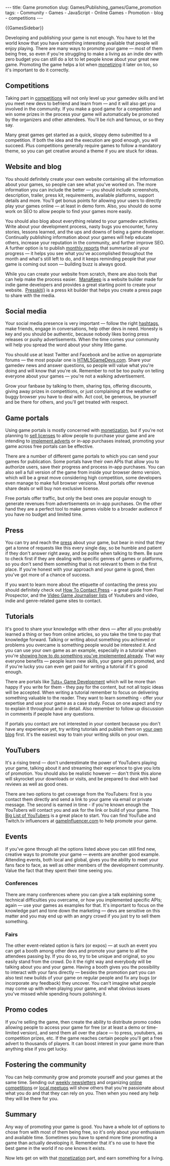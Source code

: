 --- title: Game promotion slug: Games/Publishing\_games/Game\_promotion tags: - Community - Games - JavaScript - Online Games - Promotion - blog - competitions ---

{{GamesSidebar}}

Developing and publishing your game is not enough. You have to let the world know that you have something interesting available that people will enjoy playing. There are many ways to promote your game — most of them being free, so even if you're struggling to make a living as an indie dev with zero budget you can still do a lot to let people know about your great new game. Promoting the game helps a lot when [monetizing](/en-US/docs/Games/Publishing_games/Game_monetization) it later on too, so it's important to do it correctly.

Competitions
------------

Taking part in [competitions](https://compohub.net/) will not only level up your gamedev skills and let you meet new devs to befriend and learn from — and it will also get you involved in the community. If you make a good game for a competition and win some prizes in the process your game will automatically be promoted by the organizers and other attendees. You'll be rich and famous, or so they say.

Many great games get started as a quick, sloppy demo submitted to a competition. If both the idea and the execution are good enough, you will succeed. Plus competitions generally require games to follow a mandatory theme, so you can get creative around a theme if you are stuck for ideas.

Website and blog
----------------

You should definitely create your own website containing all the information about your games, so people can see what you've worked on. The more information you can include the better — you should include screenshots, description, trailer, press kit, requirements, available platforms, support details and more. You'll get bonus points for allowing your users to directly play your games online — at least in demo form. Also, you should do some work on SEO to allow people to find your games more easily.

You should also blog about everything related to your gamedev activities. Write about your development process, nasty bugs you encounter, funny stories, lessons learned, and the ups and downs of being a game developer. Continually publishing information about your games will help educate others, increase your reputation in the community, and further improve SEO. A further option is to publish [monthly reports](https://dev.end3r.com/?s=monthly+report) that summarize all your progress — it helps you see what you've accomplished throughout the month and what's still left to do, and it keeps reminding people that your game is coming out soon — building buzz is always good.

While you can create your website from scratch, there are also tools that can help make the process easier.  [ManaKeep](https://manakeep.com) is a website builder made for indie game developers and provides a great starting point to create your website.  [Presskit()](https://dopresskit.com/) is a press kit builder that helps you create a press page to share with the media.

Social media
------------

Your social media presence is very important — follow the right [hashtags](https://twitter.com/hashtag/gamedev), make friends, engage in conversations, help other devs in need. Honesty is key and you should be authentic, because nobody likes boring press releases or pushy advertisements. When the time comes your community will help you spread the word about your shiny little game.

You should use at least Twitter and Facebook and be active on appropriate forums — the most popular one is [HTML5GameDevs.com](https://www.html5gamedevs.com/). Share your gamedev news and answer questions, so people will value what you're doing and will know that you're ok. Remember to not be too pushy on telling everyone about your games — you're not a walking advertisement.

Grow your fanbase by talking to them, sharing tips, offering discounts, giving away prizes in competitions, or just complaining at the weather or buggy browser you have to deal with. Act cool, be generous, be yourself and be there for others, and you'll get treated with respect.

Game portals
------------

Using game portals is mostly concerned with [monetization](/en-US/docs/Games/Publishing_games/Game_monetization), but if you're not planning to [sell licenses](/en-US/docs/Games/Publishing_games/Game_monetization#licensing) to allow people to purchase your game and are intending to [implement adverts](/en-US/docs/Games/Publishing_games/Game_monetization#advertisements) or in-app purchases instead, promoting your game across free portals can be effective.

There are a number of different game portals to which you can send your games for publication. Some portals have their own APIs that allow you to authorize users, save their progress and process in-app purchases. You can also sell a full version of the game from inside your browser demo version, which will be a great move considering high competition, some developers even manage to make full browser versions. Most portals offer revenue share deals or will buy non exclusive license.

Free portals offer traffic, but only the best ones are popular enough to generate revenues from advertisements on in-app purchases. On the other hand they are a perfect tool to make games visible to a broader audience if you have no budget and limited time.

Press
-----

You can try and reach the [press](https://indiegames.com/) about your game, but bear in mind that they get a tonne of requests like this every single day, so be humble and patient if they don't answer right away, and be polite when talking to them. Be sure to check first if they are dealing with specific genres of games or platforms, so you don't send them something that is not relevant to them in the first place. If you're honest with your approach and your game is good, then you've got more of a chance of success.

If you want to learn more about the etiquette of contacting the press you should definitely check out [How To Contact Press](https://app.box.com/s/p0ft5zdolpi0ydkrykab) - a great guide from Pixel Prospector, and the [Video Game Journaliser lists](https://pixelprospector.com/videogamejournaliser.html) of Youtubers and video, indie and genre-related game sites to contact.

Tutorials
---------

It's good to share your knowledge with other devs — after all you probably learned a thing or two from online articles, so you take the time to pay that knowledge forward. Talking or writing about something you achieved or problems you overcame is something people would be interested it. And you can use your own game as an example, especially in a tutorial when you're [showing how to do something you've implemented already](/en-US/docs/Games/Techniques/Controls_Gamepad_API). That way everyone benefits — people learn new skills, your game gets promoted, and if you're lucky you can even get paid for writing a tutorial if it's good enough.

There are portals like [Tuts+ Game Development](https://gamedevelopment.tutsplus.com/) which will be more than happy if you write for them - they pay for the content, but not all topic ideas will be accepted. When writing a tutorial remember to focus on delivering something valuable to the reader. They want to learn something - offer your expertise and use your game as a case study. Focus on one aspect and try to explain it throughout and in detail. Also remember to follow up discussion in comments if people have any questions.

If portals you contact are not interested in your content because you don't have any experience yet, try writing tutorials and publish them on [your own blog](#website_and_blog) first. It's the easiest way to train your writing skills on your own.

YouTubers
---------

It's a rising trend — don't underestimate the power of YouTubers playing your game, talking about it and streaming their experience to give you lots of promotion. You should also be realistic however — don't think this alone will skyrocket your downloads or visits, and be prepared to deal with bad reviews as well as good ones.

There are two options to get coverage from the YouTubers: first is you contact them directly and send a link to your game via email or private message. The second is earned in time - if you're known enough the YouTubers will contact you and ask for the link or build of your game. This [Big List of YouTubers](https://docs.google.com/spreadsheets/d/1MVrNBLVkL-VzKe4pFHHVx0bfCdInB3G2FVJbc9V4CUk/edit#gid=0) is a great place to start. You can find YouTube and Twitch.tv influencers at [gameInfluencer.com](https://gameinfluencer.com/) to help promote your game.

Events
------

If you've gone through all the options listed above you can still find new, creative ways to promote your game — events are another good example. Attending events, both local and global, gives you the ability to meet your fans face to face, as well as other members of the development community. Value the fact that they spent their time seeing you.

### Conferences

There are many conferences where you can give a talk explaining some technical difficulties you overcame, or how you implemented specific APIs; again — use your games as examples for that. It's important to focus on the knowledge part and tone down the marketing — devs are sensitive on this matter and you may end up with an angry crowd if you just try to sell them something.

### Fairs

The other event-related option is fairs (or expos) — at such an event you can get a booth among other devs and promote your game to all the attendees passing by. If you do so, try to be unique and original, so you easily stand from the crowd. Do it the right way and everybody will be talking about you and your game. Having a booth gives you the possibility to interact with your fans directly — besides the promotion part you can also test new builds of your game on regular people and fix any bugs (or incorporate any feedback) they uncover. You can't imagine what people may come up with when playing your game, and what obvious issues you've missed while spending hours polishing it.

Promo codes
-----------

If you're selling the game, then create the ability to distribute promo codes allowing people to access your game for free (or at least a demo or time-limited version), and send them all over the place — to press, youtubers, as competition prizes, etc. If the game reaches certain people you'll get a free advert to thousands of players. It can boost interest in your game more than anything else if you get lucky.

Fostering the community
-----------------------

You can help community grow and promote yourself and your games at the same time. Sending out [weekly newsletters](https://gamedevjsweekly.com/) and organizing [online competitions](https://js13kgames.com/) or [local meetups](https://gamedevjs.com/) will show others that you're passionate about what you do and that they can rely on you. Then when you need any help they will be there for you.

Summary
-------

Any way of promoting your game is good. You have a whole lot of options to chose from with most of them being free, so it's only about your enthusiasm and available time. Sometimes you have to spend more time promoting a game than actually developing it. Remember that it's no use to have the best game in the world if no one knows it exists.

Now lets get on with that [monetization](/en-US/docs/Games/Publishing_games/Game_monetization) part, and earn something for a living.
